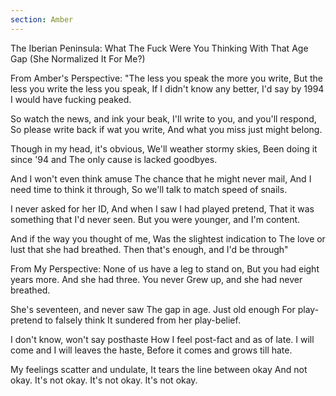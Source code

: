 ```yaml
---
section: Amber
---
```


The Iberian Peninsula: What The Fuck Were You Thinking With That Age Gap
(She Normalized It For Me?)

From Amber's Perspective:
"The less you speak the more you write,
But the less you write the less you speak,
If I didn't know any better, I'd say by
1994 I would have fucking peaked.

So watch the news, and ink your beak,
I'll write to you, and you'll respond,
So please write back if wat you write,
And what you miss just might belong.

Though in my head, it's obvious,
We'll weather stormy skies,
Been doing it since '94 and
The only cause is lacked goodbyes.

And I won't even think amuse
The chance that he might never mail,
And I need time to think it through,
So we'll talk to match speed of snails.

I never asked for her ID,
And when I saw I had played pretend,
That it was something that I'd never seen.
But you were younger, and I'm content.

And if the way you thought of me,
Was the slightest indication to
The love or lust that she had breathed.
Then that's enough, and I'd be through"

From My Perspective:
None of us have a leg to stand on,
But you had eight years more.
And she had three. You never
Grew up, and she had never breathed.

She's seventeen, and never saw
The gap in age. Just old enough
For play-pretend to falsely think
It sundered from her play-belief.

I don't know, won't say posthaste
How I feel post-fact and as of late.
I will come and I will leaves the haste,
Before it comes and grows till hate.

My feelings scatter and undulate,
It tears the line between okay
And not okay. It's not okay.
It's not okay. It's not okay.
